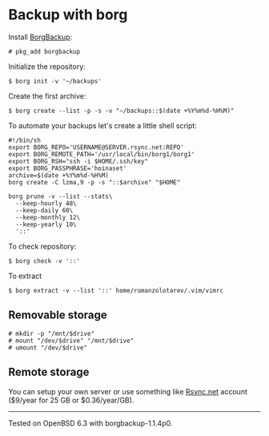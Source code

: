 # Backup with borg

Install [BorgBackup](https://www.borgbackup.org/):

    # pkg_add borgbackup

Initialize the repository:

    $ borg init -v '~/backups'

Create the first archive:

    $ borg create --list -p -s -v "~/backups::$(date +%Y%m%d-%H%M)"

To automate your backups let's create a little shell script:

    #!/bin/sh
    export BORG_REPO='USERNAME@SERVER.rsync.net:REPO'
    export BORG_REMOTE_PATH='/usr/local/bin/borg1/borg1'
    export BORG_RSH="ssh -i $HOME/.ssh/key"
    export BORG_PASSPHRASE='hoinaset'
    archive=$(date +%Y%m%d-%H%M)
    borg create -C lzma,9 -p -s "::$archive" "$HOME"

    borg prune -v --list --stats\
      --keep-hourly 48\
      --keep-daily 60\
      --keep-monthly 12\
      --keep-yearly 10\
      '::'

To check repository:

    $ borg check -v '::'

To extract

    $ borg extract -v --list '::' home/romanzolotarev/.vim/vimrc

## Removable storage

    # mkdir -p "/mnt/$drive"
    # mount "/dev/$drive" "/mnt/$drive"
    # umount "/dev/$drive"

## Remote storage

You can setup your own server or use something like
[Rsync.net](http://www.rsync.net/products/attic.html) account ($9/year for
25 GB or $0.36/year/GB).

---

Tested on OpenBSD 6.3 with borgbackup-1.1.4p0.
